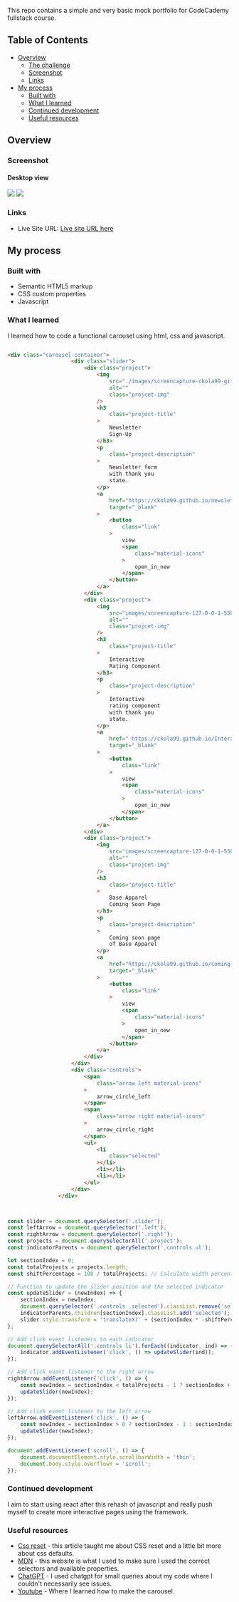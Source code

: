 This repo contains a simple and very basic mock portfolio for CodeCademy fullstack course.

## Table of Contents

- [Overview](#overview)
  - [The challenge](#the-challenge)
  - [Screenshot](#screenshot)
  - [Links](#links)
- [My process](#my-process)
  - [Built with](#built-with)
  - [What I learned](#what-i-learned)
  - [Continued development](#continued-development)
  - [Useful resources](#useful-resources)

## Overview

### Screenshot

#### Desktop view
![](images/screencapture-127-0-0-1-5500-home-html-2024-06-12-12_45_33.png)
![](images/screencapture-127-0-0-1-5500-contact-html-2024-06-12-12_46_24.png)

### Links

- Live Site URL: [Live site URL here]( https://ckola99.github.io/codeCademy-portfolio-site/)

## My process

### Built with

- Semantic HTML5 markup
- CSS custom properties
- Javascript

### What I learned

I learned how to code a functional carousel using html, css and javascript.

```html

<div class="carousel-container">
					<div class="slider">
						<div class="project">
							<img
								src="./images/screencapture-ckola99-github-io-newsletter-sign-up-2024-06-10-18_54_02.png"
								alt=""
								class="projcet-img"
							/>
							<h3
								class="project-title"
							>
								Newsletter
								Sign-Up
							</h3>
							<p
								class="project-description"
							>
								Newsletter form
								with thank you
								state.
							</p>
							<a
								href="https://ckola99.github.io/newsletter-sign-up/"
								target="_blank"
							>
								<button
									class="link"
								>
									view
									<span
										class="material-icons"
									>
										open_in_new
									</span>
								</button>
							</a>
						</div>
						<div class="project">
							<img
								src="images/screencapture-127-0-0-1-5500-2024-05-21-15_24_05.png"
								alt=""
								class="projcet-img"
							/>
							<h3
								class="project-title"
							>
								Interactive
								Rating Component
							</h3>
							<p
								class="project-description"
							>
								Interactive
								rating component
								with thank you
								state.
							</p>
							<a
								href=" https://ckola99.github.io/Interactive-rating-component/"
								target="_blank"
							>
								<button
									class="link"
								>
									view
									<span
										class="material-icons"
									>
										open_in_new
									</span>
								</button>
							</a>
						</div>
						<div class="project">
							<img
								src="images/screencapture-127-0-0-1-5500-2024-05-30-22_46_15.png"
								alt=""
								class="projcet-img"
							/>
							<h3
								class="project-title"
							>
								Base Apparel
								Coming Soon Page
							</h3>
							<p
								class="project-description"
							>
								Coming soon page
								of Base Apparel
							</p>
							<a
								href="https://ckola99.github.io/coming-soon-page/"
								target="_blank"
							>
								<button
									class="link"
								>
									view
									<span
										class="material-icons"
									>
										open_in_new
									</span>
								</button>
							</a>
						</div>
					</div>
					<div class="controls">
						<span
							class="arrow left material-icons"
						>
							arrow_circle_left
						</span>
						<span
							class="arrow right material-icons"
						>
							arrow_circle_right
						</span>
						<ul>
							<li
								class="selected"
							></li>
							<li></li>
							<li></li>
						</ul>
					</div>
				</div>

```

``` javascript


const slider = document.querySelector('.slider');
const leftArrow = document.querySelector('.left');
const rightArrow = document.querySelector('.right');
const projects = document.querySelectorAll('.project');
const indicatorParents = document.querySelector('.controls ul');

let sectionIndex = 0;
const totalProjects = projects.length;
const shiftPercentage = 100 / totalProjects; // Calculate width percentage

// Function to update the slider position and the selected indicator
const updateSlider = (newIndex) => {
    sectionIndex = newIndex;
    document.querySelector('.controls .selected').classList.remove('selected');
    indicatorParents.children[sectionIndex].classList.add('selected');
    slider.style.transform = 'translateX(' + (sectionIndex * -shiftPercentage) + '%)';
};

// Add click event listeners to each indicator
document.querySelectorAll('.controls li').forEach((indicator, ind) => {
    indicator.addEventListener('click', () => updateSlider(ind));
});

// Add click event listener to the right arrow
rightArrow.addEventListener('click', () => {
    const newIndex = sectionIndex < totalProjects - 1 ? sectionIndex + 1 : sectionIndex;
    updateSlider(newIndex);
});

// Add click event listener to the left arrow
leftArrow.addEventListener('click', () => {
    const newIndex = sectionIndex > 0 ? sectionIndex - 1 : sectionIndex;
    updateSlider(newIndex);
});

document.addEventListener('scroll', () => {
    document.documentElement.style.scrollbarWidth = 'thin';
    document.body.style.overflowY = 'scroll';
});


```

### Continued development

I aim to start using react after this rehash of javascript and really push myself to create more interactive pages using the framework.

### Useful resources

- [Css reset](https://www.joshwcomeau.com/css/custom-css-reset/) - this article taught me about CSS reset and a little bit more about css defaults.
- [MDN](https://developer.mozilla.org/en-US/) - this website is what I used to make sure I used the correct selectors and available properties.
- [ChatGPT](https://chatgpt.com) - I used chatgpt for small queries about my code where I couldn't necessarily see issues.
- [Youtube](https://www.youtube.com/watch?v=rTB-UNl_B_Y&list=PLRCvSNiMyEmxBfXuFuQ70uxHcV9itxfTZ) - Where I learned how to make the carousel.
